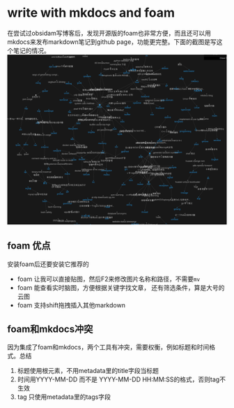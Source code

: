 # write with mkdocs and foam

在尝试过obsidam写博客后，发现开源版的foam也非常方便，而且还可以用mkdocs来发布markdown笔记到github page，功能更完整。下面的截图是写这个笔记的情况。
![graph](readme-graph.png)

## foam 优点
安装foam后还要安装它推荐的
* foam 让我可以直接贴图，然后F2来修改图片名称和路径，不需要`mv`
* foam 能查看实时脑图，方便根据关键字找文章， 还有筛选条件，算是大号的云图
* foam 支持shift拖拽插入其他markdown

## foam和mkdocs冲突
因为集成了foam和mkdocs，两个工具有冲突，需要权衡，例如标题和时间格式。总结
1. 标题使用根元素，不用metadata里的title字段当标题
2. 时间用YYYY-MM-DD 而不是 YYYY-MM-DD HH:MM:SS的格式，否则tag不生效
3. tag 只使用metadata里的tags字段


